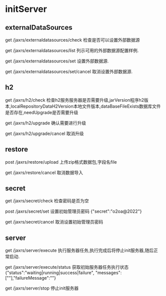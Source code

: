 
# initServer

## externalDataSources

get /jaxrs/externaldatasources/check
检查是否可以设置外部数据源

get /jaxrs/externaldatasources/list
列示可用的外部数据源配置样例.

get /jaxrs/externaldatasources/set
设置外部数据源.

get /jaxrs/externaldatasources/set/cancel
取消设置外部数据源.

## h2

get /jaxrs/h2/check
检查h2服务服务器是否需要升级,jarVersion程序h2版本,localRepositoryDataH2Version本地文件版本,dataBaseFileExists数据库文件是否存在,needUpgrade是否需要升级

get /jaxrs/h2/upgrade
确认需要进行升级

get /jaxrs/h2/upgrade/cancel
取消升级

## restore

post /jaxrs/restore/upload
上传zip格式数据包,字段名file

get /jaxrs/restore/cancel
取消数据导入

## secret

get /jaxrs/secret/check
检查密码是否为空

post /jaxrs/secret/set
设置初始管理员密码 {"secret":"o2oa@2022"}

get /jaxrs/secret/cancel
取消设置初始管理员密码

## server


get /jaxrs/server/execute
执行服务器任务,执行完成后将停止init服务器,随后正常启动.

get /jaxrs/server/execute/status
获取初始服务器任务执行状态 {"status":"waiting|running|success|failure", "messages":[""],"failureMessage":""}

get /jaxrs/server/stop
停止init服务器

